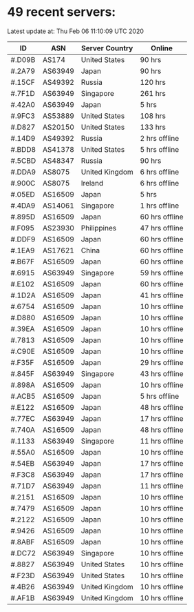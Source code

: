 # 49 recent servers:

Latest update at: Thu Feb 06 11:10:09 UTC 2020

| ID | ASN | Server Country | Online |
| -- | --- | -------------- | ------ |
| #.D09B | AS174 | United States | 90 hrs |
| #.2A79 | AS63949 | Japan | 90 hrs |
| #.15CF | AS49392 | Russia | 120 hrs |
| #.7F1D | AS63949 | Singapore | 261 hrs |
| #.42A0 | AS63949 | Japan | 5 hrs |
| #.9FC3 | AS53889 | United States | 108 hrs |
| #.D827 | AS20150 | United States | 133 hrs |
| #.14D9 | AS49392 | Russia | 2 hrs offline |
| #.BDD8 | AS41378 | United States | 5 hrs offline |
| #.5CBD | AS48347 | Russia | 90 hrs |
| #.DDA9 | AS8075 | United Kingdom | 6 hrs offline |
| #.900C | AS8075 | Ireland | 6 hrs offline |
| #.05ED | AS16509 | Japan | 5 hrs |
| #.4DA9 | AS14061 | Singapore | 1 hrs offline |
| #.895D | AS16509 | Japan | 60 hrs offline |
| #.F095 | AS23930 | Philippines | 47 hrs offline |
| #.DDF9 | AS16509 | Japan | 60 hrs offline |
| #.1EA9 | AS17621 | China | 60 hrs offline |
| #.B67F | AS16509 | Japan | 60 hrs offline |
| #.6915 | AS63949 | Singapore | 59 hrs offline |
| #.E102 | AS16509 | Japan | 60 hrs offline |
| #.1D2A | AS16509 | Japan | 41 hrs offline |
| #.6754 | AS16509 | Japan | 10 hrs offline |
| #.D880 | AS16509 | Japan | 10 hrs offline |
| #.39EA | AS16509 | Japan | 10 hrs offline |
| #.7813 | AS16509 | Japan | 10 hrs offline |
| #.C90E | AS16509 | Japan | 10 hrs offline |
| #.F35F | AS16509 | Japan | 29 hrs offline |
| #.845F | AS63949 | Singapore | 43 hrs offline |
| #.898A | AS16509 | Japan | 10 hrs offline |
| #.ACB5 | AS16509 | Japan | 5 hrs offline |
| #.E122 | AS16509 | Japan | 48 hrs offline |
| #.77EC | AS63949 | Japan | 17 hrs offline |
| #.740A | AS16509 | Japan | 48 hrs offline |
| #.1133 | AS63949 | Singapore | 11 hrs offline |
| #.55A0 | AS16509 | Japan | 10 hrs offline |
| #.54EB | AS63949 | Japan | 17 hrs offline |
| #.F3C8 | AS63949 | Japan | 17 hrs offline |
| #.71D7 | AS63949 | Japan | 11 hrs offline |
| #.2151 | AS16509 | Japan | 10 hrs offline |
| #.7479 | AS16509 | Japan | 10 hrs offline |
| #.2122 | AS16509 | Japan | 10 hrs offline |
| #.9426 | AS16509 | Japan | 10 hrs offline |
| #.8ABF | AS16509 | Japan | 10 hrs offline |
| #.DC72 | AS63949 | Singapore | 10 hrs offline |
| #.8827 | AS63949 | United States | 10 hrs offline |
| #.F23D | AS63949 | United States | 10 hrs offline |
| #.4B26 | AS63949 | United Kingdom | 10 hrs offline |
| #.AF1B | AS63949 | United Kingdom | 10 hrs offline |

